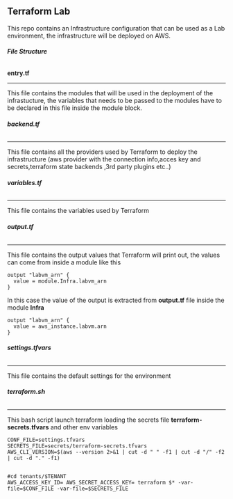 Terraform Lab
---------------------

This repo contains an Infrastructure configuration that can be used as a Lab environment, the infrastructure will be deployed on AWS. 

###### **File Structure**

**entry.tf**

------

This file contains the modules that will be used in the deployment of the infrastucture, the variables that needs to be passed to the modules have to be declared in this file inside the module block.





###### **backend.tf**

------

This file contains all the providers used by Terraform to deploy the infrastructure (aws provider with the connection info,acces key and secrets,terraform state backends ,3rd party plugins etc..)

###### **variables.tf**

------

This file contains the variables used by Terraform 

###### **output.tf**

------

This file contains the output values that Terraform will print out, the values can come from inside a module like this

```
output "labvm_arn" {
  value = module.Infra.labvm_arn
}
```

In this case the value of the output is extracted from **output.tf** file inside the module **Infra** 



```
output "labvm_arn" {
  value = aws_instance.labvm.arn
}
```



###### **settings.tfvars**

------

This file contains the default settings for the environment



###### **terraform.sh**

------

This bash script launch terraform loading the secrets file **terraform-secrets.tfvars** and other env variables

```
CONF_FILE=settings.tfvars
SECRETS_FILE=secrets/terraform-secrets.tfvars
AWS_CLI_VERSION=$(aws --version 2>&1 | cut -d " " -f1 | cut -d "/" -f2 | cut -d "." -f1)


#cd tenants/$TENANT
AWS_ACCESS_KEY_ID= AWS_SECRET_ACCESS_KEY= terraform $* -var-file=$CONF_FILE -var-file=$SECRETS_FILE
```
